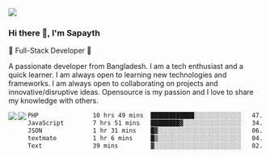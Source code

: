 <!-- **sapayth/sapayth** is a ✨ _special_ ✨ repository because its `README.md` (this file) appears on your GitHub profile.

Here are some ideas to get you started:

- 🔭 I’m currently working on ...
- 🌱 I’m currently learning ...
- 👯 I’m looking to collaborate on ...
- 🤔 I’m looking for help with ...
- 💬 Ask me about ...
- 📫 How to reach me: ...
- 😄 Pronouns: ...
- ⚡ Fun fact: ...
-->
![](https://user-images.githubusercontent.com/74038190/226190894-18e959ba-d458-4a94-ac44-790190f2a947.gif)
### Hi there 👋, I'm Sapayth

🚀 Full-Stack Developer 🚀

A passionate developer from Bangladesh. I am a tech enthusiast and a quick learner. I am always open to learning new technologies and frameworks. I am always open to collaborating on projects and innovative/disruptive ideas. Opensource is my passion and I love to share my knowledge with others.

<div>
<a href="https://github.com/sapayth/github-readme-stats">
  <img align="left" src="https://github-readme-stats.vercel.app/api?username=sapayth&show_icons=true&count_private=true" />
</a>
<a href="https://github.com/sapayth/github-readme-stats">
  <img align="left" src="https://github-readme-stats.vercel.app/api/top-langs/?username=sapayth" />
</a>
</div>
<!--START_SECTION:waka-->

```txt
PHP               10 hrs 49 mins  ████████████░░░░░░░░░░░░░   47.58 %
JavaScript        7 hrs 51 mins   ████████▓░░░░░░░░░░░░░░░░   34.57 %
JSON              1 hr 31 mins    █▓░░░░░░░░░░░░░░░░░░░░░░░   06.71 %
textmate          1 hr 6 mins     █▒░░░░░░░░░░░░░░░░░░░░░░░   04.90 %
Text              39 mins         ▓░░░░░░░░░░░░░░░░░░░░░░░░   02.91 %
```

<!--END_SECTION:waka-->
